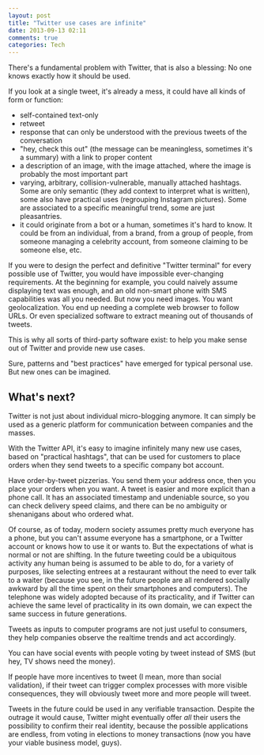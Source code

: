 ```yaml
---
layout: post
title: "Twitter use cases are infinite"
date: 2013-09-13 02:11
comments: true
categories: Tech
---
```


There's a fundamental problem with Twitter, that is also a blessing: No one knows exactly how it should be used.

If you look at a single tweet, it's already a mess, it could have all kinds of form or function:

* self-contained text-only
* retweet
* response that can only be understood with the previous tweets of the conversation
* "hey, check this out" (the message can be meaningless, sometimes it's a summary) with a link to proper content
* a description of an image, with the image attached, where the image is probably the most important part
* varying, arbitrary, collision-vulnerable, manually attached hashtags. Some are only semantic (they add context to interpret what is written), some also have practical uses (regrouping Instagram pictures). Some are associated to a specific meaningful trend, some are just pleasantries.
* it could originate from a bot or a human, sometimes it's hard to know. It could be from an individual, from a brand, from a group of people, from someone managing a celebrity account, from someone claiming to be someone else, etc.

If you were to design the perfect and definitive "Twitter terminal" for every possible use of Twitter, you would have impossible ever-changing requirements. At the beginning for example, you could naively assume displaying text was enough, and an old non-smart phone with SMS capabilities was all you needed. But now you need images. You want geolocalization. You end up needing a complete web browser to follow URLs. Or even specialized software to extract meaning out of thousands of tweets.

This is why all sorts of third-party software exist: to help you make sense out of Twitter and provide new use cases.

Sure, patterns and "best practices" have emerged for typical personal use. But new ones can be imagined.

## What's next?

Twitter is not just about individual micro-blogging anymore. It can simply be used as a generic platform for communication between companies and the masses.

With the Twitter API, it's easy to imagine infinitely many new use cases, based on "practical hashtags", that can be used for customers to place orders when they send tweets to a specific company bot account.

Have order-by-tweet pizzerias. You send them your address once, then you place your orders when you want. A tweet is easier and more explicit than a phone call.
It has an associated timestamp and undeniable source, so you can check delivery speed claims, and there can be no ambiguity or shenanigans about who ordered what.

Of course, as of today, modern society assumes pretty much everyone has a phone, but you can't assume everyone has a smartphone, or a Twitter account or knows how to use it or wants to. But the expectations of what is normal or not are shifting. In the future tweeting could be a ubiquitous activity any human being is assumed to be able to do, for a variety of purposes, like selecting entrees at a restaurant without the need to ever talk to a waiter (because you see, in the future people are all rendered socially awkward by all the time spent on their smartphones and computers). The telephone was widely adopted because of its practicality, and if Twitter can achieve the same level of practicality in its own domain, we can expect the same success in future generations.

Tweets as inputs to computer programs are not just useful to consumers, they help companies observe the realtime trends and act accordingly.

You can have social events with people voting by tweet instead of SMS (but hey, TV shows need the money).

If people have more incentives to tweet (I mean, more than social validation), if their tweet can trigger complex processes with more visible consequences, they will obviously tweet more and more people will tweet.

Tweets in the future could be used in any verifiable transaction. Despite the outrage it would cause, Twitter might eventually offer *all* their users the possibility to confirm their real identity, because the possible applications are endless, from voting in elections to money transactions (now you have your viable business model, guys).

